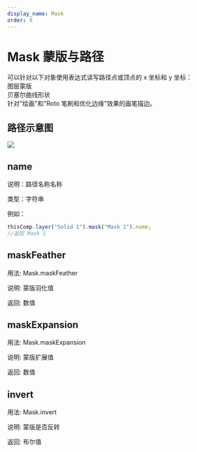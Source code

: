 ```yaml
---
display_name: Mask
order: 9
---
```


# Mask 蒙版与路径

可以针对以下对象使用表达式读写路径点或顶点的 x 坐标和 y 坐标：  
图层蒙版  
贝塞尔曲线形状  
针对"绘画"和"Roto 笔刷和优化边缘"效果的画笔描边。

## 路径示意图

![](https://mir.yuelili.com/user/AE/expression/a-z/createPath-sample1.png)

## name

说明：路径名称名称

类型：字符串

例如：

```javascript
thisComp.layer("Solid 1").mask("Mask 1").name;
//返回 Mask 1
```

## maskFeather

用法: Mask.maskFeather

说明: 蒙版羽化值

返回: 数值

## maskExpansion

用法: Mask.maskExpansion

说明: 蒙版扩展值

返回: 数值

## invert

用法: Mask.invert

说明: 蒙版是否反转

返回: 布尔值
